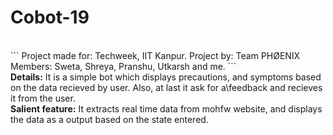 # Cobot-19
<br>
```
Project made for: Techweek, IIT Kanpur.
Project by: Team PHØENIX
Members: Sweta, Shreya, Pranshu, Utkarsh and me.
```
<br>
<b>Details:</b>
It is a simple bot which displays precautions, and symptoms based on the data recieved by user. Also, at last it ask for a\feedback and recieves it from the user.
<br>
<b>Salient feature:</b>
It extracts real time data from mohfw website, and displays the data as a output based on the state entered.
